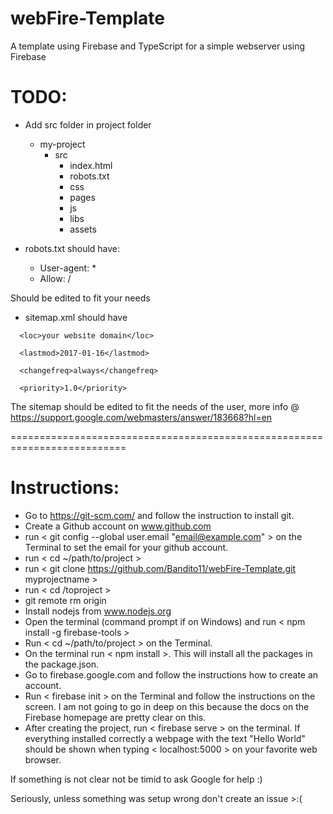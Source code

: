 # webFire-Template
A template using Firebase and TypeScript for a simple webserver using Firebase

# TODO: 
- Add src folder in project folder
   - my-project
      - src 
         - index.html
         - robots.txt
         - css
         - pages
         - js
         - libs
         - assets

- robots.txt should have:
  - User-agent: *
  - Allow: /

Should be edited to fit your needs


- sitemap.xml should have

<?xml version="1.0" encoding="UTF-8"?>

<urlset xmlns="http://www.sitemaps.org/schemas/sitemap/0.9">

   <url>

      <loc>your website domain</loc>

      <lastmod>2017-01-16</lastmod>

      <changefreq>always</changefreq>

      <priority>1.0</priority>

   </url>

</urlset> 

The sitemap should be edited to fit the needs of the user, more info @ https://support.google.com/webmasters/answer/183668?hl=en

==========================================================================
# Instructions:

- Go to https://git-scm.com/ and follow the instruction to install git.
- Create a Github account on www.github.com
- run < git config --global user.email "email@example.com" > on the Terminal to set the email for your github account. 
- run < cd ~/path/to/project > 
- run < git clone https://github.com/Bandito11/webFire-Template.git myprojectname >
- run < cd /toproject >
- git remote rm origin
- Install nodejs from www.nodejs.org
- Open the terminal (command prompt if on Windows) and run < npm install -g firebase-tools >
- Run < cd ~/path/to/project > on the Terminal. 
- On the terminal run < npm install >. This will install all the packages in the package.json.
- Go to firebase.google.com and follow the instructions how to create an account.
- Run < firebase init > on the Terminal and follow the instructions on the screen. I am not going to go in deep on this because the docs on the Firebase homepage are pretty clear on this. 
- After creating the project, run < firebase serve > on the terminal. If everything installed correctly a webpage with the text "Hello World" should be shown when typing < localhost:5000 > on your favorite web browser.




If something is not clear not be timid to ask Google for help :)


Seriously, unless something was setup wrong don't create an issue >:(



